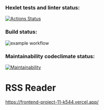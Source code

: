 ### Hexlet tests and linter status:
[![Actions Status](https://github.com/ArinaAnderson/frontend-project-11/workflows/hexlet-check/badge.svg)](https://github.com/ArinaAnderson/frontend-project-11/actions)
### Build status:
![example workflow](https://github.com/ArinaAnderson/frontend-project-11/actions/workflows/build.yml/badge.svg)
### Maintainability codeclimate status:
[![Maintainability](https://api.codeclimate.com/v1/badges/4eea2d81ee8d3e1de405/maintainability)](https://codeclimate.com/github/ArinaAnderson/frontend-project-11/maintainability)

# RSS Reader
https://frontend-project-11-k544.vercel.app/

